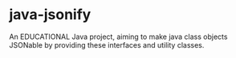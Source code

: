 # java-jsonify
An EDUCATIONAL Java project, aiming to make java class objects JSONable by providing these interfaces and utility classes.
